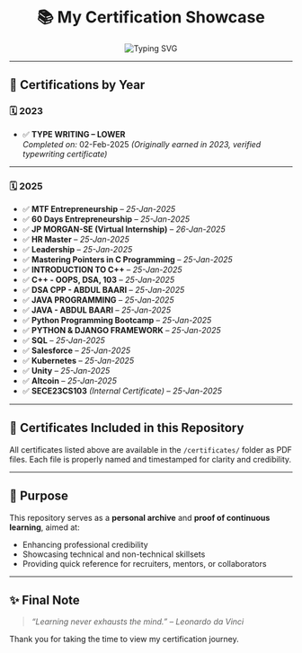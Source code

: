 <h1 align="center">📚 My Certification Showcase</h1>

<p align="center">
  <img src="https://readme-typing-svg.herokuapp.com?font=Fira+Code&size=22&pause=1000&center=true&vCenter=true&width=800&lines=My+Learning+Journey+Through+Certifications+%F0%9F%93%9A;Tech+%7C+Leadership++%7C+Programming" alt="Typing SVG" />
</p>

---

## 📅 Certifications by Year

### 🗓️ **2023**

- ✅ **TYPE WRITING – LOWER**  
  *Completed on:* 02-Feb-2025 *(Originally earned in 2023, verified typewriting certificate)*

---

### 🗓️ **2025**

- ✅ **MTF Entrepreneurship** – *25-Jan-2025*  
- ✅ **60 Days Entrepreneurship** – *25-Jan-2025*  
- ✅ **JP MORGAN-SE (Virtual Internship)** – *26-Jan-2025*  
- ✅ **HR Master** – *25-Jan-2025*  
- ✅ **Leadership** – *25-Jan-2025*  
- ✅ **Mastering Pointers in C Programming** – *25-Jan-2025*  
- ✅ **INTRODUCTION TO C++** – *25-Jan-2025*  
- ✅ **C++ - OOPS, DSA, 103** – *25-Jan-2025*  
- ✅ **DSA CPP - ABDUL BAARI** – *25-Jan-2025*  
- ✅ **JAVA PROGRAMMING** – *25-Jan-2025*  
- ✅ **JAVA - ABDUL BAARI** – *25-Jan-2025*  
- ✅ **Python Programming Bootcamp** – *25-Jan-2025*  
- ✅ **PYTHON & DJANGO FRAMEWORK** – *25-Jan-2025*  
- ✅ **SQL** – *25-Jan-2025*  
- ✅ **Salesforce** – *25-Jan-2025*  
- ✅ **Kubernetes** – *25-Jan-2025*  
- ✅ **Unity** – *25-Jan-2025*  
- ✅ **Altcoin** – *25-Jan-2025*  
- ✅ **SECE23CS103** *(Internal Certificate)* – *25-Jan-2025*

---

## 📂 Certificates Included in this Repository

All certificates listed above are available in the `/certificates/` folder as PDF files. Each file is properly named and timestamped for clarity and credibility.

---

## 🎯 Purpose

This repository serves as a **personal archive** and **proof of continuous learning**, aimed at:
- Enhancing professional credibility  
- Showcasing technical and non-technical skillsets  
- Providing quick reference for recruiters, mentors, or collaborators

---

## ✨ Final Note

> _“Learning never exhausts the mind.” – Leonardo da Vinci_

Thank you for taking the time to view my certification journey.
